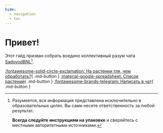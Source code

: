 ```yaml
---
hide:
  - navigation
  - toc
---
```


# Привет!

Этот гайд призван собрать воедино коллективный разум чата [SadovodBNL](https://t.me/gardening_benelux)[^1].

[:fontawesome-solid-circle-exclamation: На растении тля, чем обработать?](plant-care/pest-control/insects.md#примеры-конкретных-средств){ .md-button }
[:material-google-spreadsheet: Список растений](https://docs.google.com/spreadsheets/d/1Kb5VpLNyeKjFGBcfFL9tN5z-cKTSS4mMP1GA9QjMOzY/edit?usp=sharing){ .md-button }
[:fontawesome-brands-telegram: Написать в чат](https://t.me/gardening_benelux){ .md-button }

[^1]:
    Разумеется, вся информация представлена исключительно в образовательных целях. Вы сами несете ответственность за любой результат.
    
    **Всегда следуйте инструкциям на упаковке** и сверяйтесь с местными авторитетными источниками.

[^2]: [Лох бывает принципиально 2 видов](https://t.me/gardening_benelux/19470)
